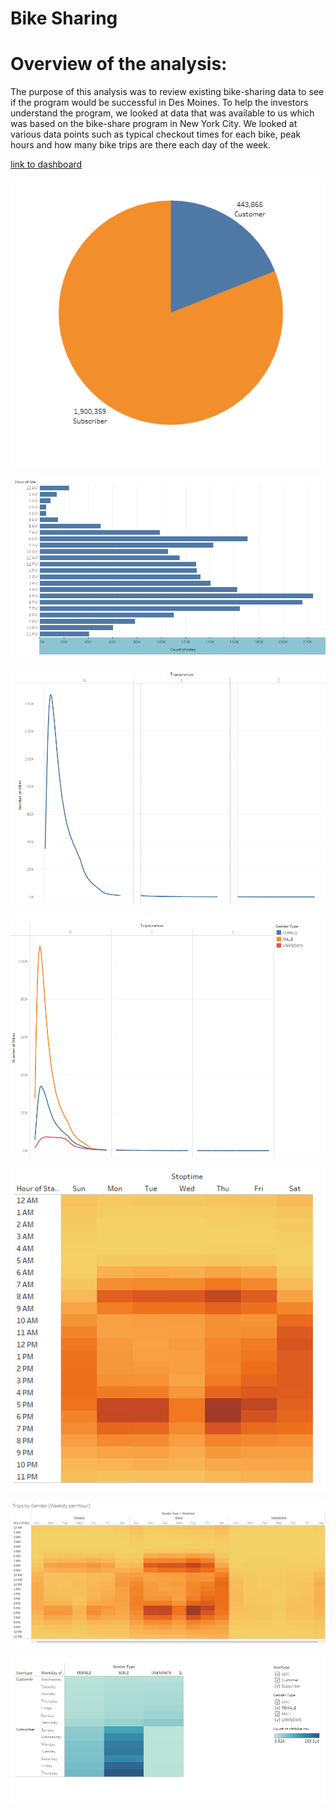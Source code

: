 # Bike Sharing

# Overview of the analysis:

The purpose of this analysis was to review existing bike-sharing data to see if the program would be successful in Des Moines.  To help the investors understand the program, we looked at data that was available to us which was based on the bike-share program in New York City.  We looked at various data points such as typical checkout times for each bike, peak hours and how many bike trips are there each day of the week.

[link to dashboard](https://public.tableau.com/app/profile/jen.vanderlinde/viz/Challenge_16486055429040/NYCStory?publish=yes)

![](/Users.png)

![](/Peak_hours.png)

![](/Trip_duration.png)

![](/checkout_time.png)

![](/number_trips.png)

![](/trips_gender.png)

![](/trips_day.png)

